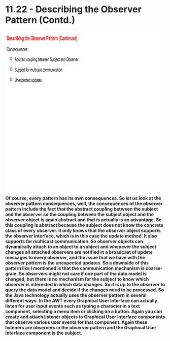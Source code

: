 # 11.22 - Describing the Observer Pattern (Contd.)

<img src="/images/11_22_01.jpg" width="800" height="500">

**Of course, every pattern has its own consequences. So let us look at the observer pattern consequences, well, the consequences of the observer pattern include the fact that the abstract coupling between the subject and the observer so the coupling between the subject object and the observer object is again abstract and that is actually is an advantage. So this coupling is abstract because the subject does not know the concrete class of every observer. It only knows that the observer object supports the observer interface, which is in this case the update method. It also supports for multicast communication. So observer objects can dynamically attach to an object to a subject and whenever the subject changes all attached observers are notified in a broadcast of update messages to every observer, and the issue that we have with the observer pattern is the unexpected updates. So a downside of this pattern like I mentioned is that the communication mechanism is coarse-grain. So observers might not care if one part of the data model is changed, but there is no mechanism for the subject to know which observer is interested in which data changes. So it is up to the observer to query the data model and decide if the changes need to be processed. So the Java technology actually uses the observer pattern in several different ways. In the AWT every Graphical User Interface can actually listen for user input events such as typing a character in a text component, selecting a menu item or clicking on a button. Again you can create and attach listener objects to Graphical User Interface components that observe various user events for that component. Again these listeners are observers in the observer pattern and the Graphical User Interface component is the subject.**
